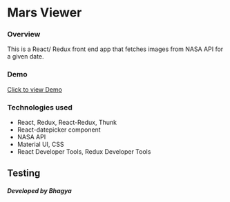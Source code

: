 # Mars Viewer

### Overview

This is a React/ Redux front end app that fetches images from NASA API for a given date.

### Demo

[Click to view Demo](https://mars-viewer.herokuapp.com/)

### Technologies used

- React, Redux, React-Redux, Thunk
- React-datepicker component
- NASA API
- Material UI, CSS
- React Developer Tools, Redux Developer Tools

## Testing

##### Developed by Bhagya
